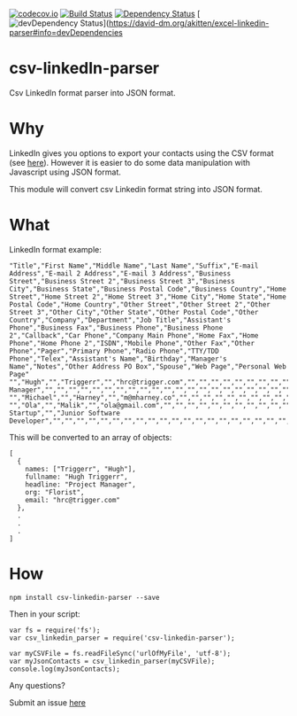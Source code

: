 [![codecov.io](https://codecov.io/github/akitten/excel-linkedin-parser/coverage.svg?branch=master)](https://codecov.io/github/akitten/excel-linkedin-parser?branch=master)
[![Build Status](https://travis-ci.org/akitten/excel-linkedin-parser.svg?branch=master)](https://travis-ci.org/akitten/excel-linkedin-parser)
[![Dependency Status](https://david-dm.org/akitten/excel-linkedin-parser.svg)](https://david-dm.org/akitten/excel-linkedin-parser)
[![devDependency Status](https://david-dm.org/akitten/excel-linkedin-parser/dev-status.svg)](https://david-dm.org/akitten/excel-linkedin-parser#info=devDependencies

# csv-linkedIn-parser

Csv LinkedIn format parser into JSON format. 

# Why

LinkedIn gives you options to export your contacts using the CSV format (see [here](https://www.linkedin.com/people/export-settings)). However it is easier to do some data manipulation with Javascript using JSON format.

This module will convert csv Linkedin format string into JSON format.

# What
LinkedIn format example: 

```
"Title","First Name","Middle Name","Last Name","Suffix","E-mail Address","E-mail 2 Address","E-mail 3 Address","Business Street","Business Street 2","Business Street 3","Business City","Business State","Business Postal Code","Business Country","Home Street","Home Street 2","Home Street 3","Home City","Home State","Home Postal Code","Home Country","Other Street","Other Street 2","Other Street 3","Other City","Other State","Other Postal Code","Other Country","Company","Department","Job Title","Assistant's Phone","Business Fax","Business Phone","Business Phone 2","Callback","Car Phone","Company Main Phone","Home Fax","Home Phone","Home Phone 2","ISDN","Mobile Phone","Other Fax","Other Phone","Pager","Primary Phone","Radio Phone","TTY/TDD Phone","Telex","Assistant's Name","Birthday","Manager's Name","Notes","Other Address PO Box","Spouse","Web Page","Personal Web Page"
"","Hugh","","Triggerr","","hrc@trigger.com","","","","","","","","","","","","","","","","","","","","","","","","Florist","","Project Manager","","","","","","","","","","","","","","","","","","","","","","","","","","",""
"","Michael","","Harney","","m@mharney.co","","","","","","","","","","","","","","","","","","","","","","","","","","","","","","","","","","","","","","","","","","","","","","","","","","","","",""
"","Ola","","Malik","","ola@gmail.com","","","","","","","","","","","","","","","","","","","","","","","","Super Startup","","Junior Software Developer","","","","","","","","","","","","","","","","","","","","","","","","","","",""
```
This will be converted to an array of objects: 

```
[
  {
    names: ["Triggerr", "Hugh"],
    fullname: "Hugh Triggerr",
    headline: "Project Manager",
    org: "Florist",
    email: "hrc@trigger.com"
  },
  .
  .
  .
]

```

# How

```
npm install csv-linkedin-parser --save
```

Then in your script: 

```
var fs = require('fs');
var csv_linkedin_parser = require('csv-linkedin-parser');

var myCSVFile = fs.readFileSync('urlOfMyFile', 'utf-8');
var myJsonContacts = csv_linkedin_parser(myCSVFile);
console.log(myJsonContacts);

```

Any questions?

Submit an issue [here](https://github.com/akitten/csv-linkedin-parser/issues)